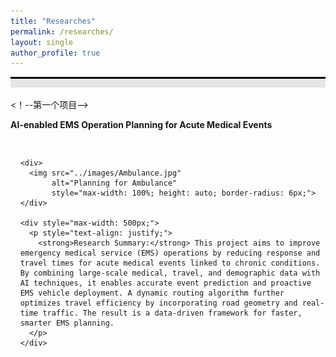 ```yaml
---
title: "Researches"
permalink: /researches/
layout: single
author_profile: true
---
```

<div style="border-top: 3px solid black;"></div>
<div style="background-color: #e5e5e5; height: 1em; margin-bottom: 1.2em;"></div>


<！--第一个项目-->
<div>
  <b>AI-enabled EMS Operation Planning for Acute Medical Events</b>
</div>

<div style="display: flex; align-items: flex-start; margin-top: 30px;">
  <div style="width: 5px; background-color: #ccc; margin-right: 15px;"></div>

  <div style="display: flex; flex-direction: row; gap: 30px; flex-wrap: wrap;">
    
    <div>
      <img src="../images/Ambulance.jpg"
           alt="Planning for Ambulance"
           style="max-width: 100%; height: auto; border-radius: 6px;">
    </div>
    
    <div style="max-width: 500px;">
      <p style="text-align: justify;">
        <strong>Research Summary:</strong> This project aims to improve emergency medical service (EMS) operations by reducing response and travel times for acute medical events linked to chronic conditions. By combining large-scale medical, travel, and demographic data with AI techniques, it enables accurate event prediction and proactive EMS vehicle deployment. A dynamic routing algorithm further optimizes travel efficiency by incorporating road geometry and real-time traffic. The result is a data-driven framework for faster, smarter EMS planning.
      </p>
    </div>

  </div>
</div>

